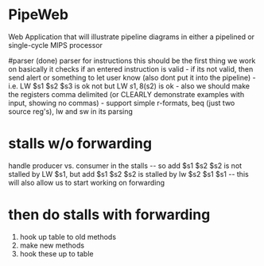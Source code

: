 # PipeWeb
Web Application that will illustrate pipeline diagrams in either a pipelined or single-cycle MIPS processor

#parser (done)
parser for instructions
	this should be the first thing we work on
	basically it checks if an entered instruction is valid
		- if its not valid, then send alert or something to let user know (also dont put it into the pipeline)
		- i.e. LW $s1 $s2 $s3 is ok not but LW $s1, 8($s2) is ok
		- also we should make the registers comma delimited (or CLEARLY demonstrate examples with input, showing no commas)
		- support simple r-formats, beq (just two source reg's), lw and sw in its parsing

# stalls w/o forwarding
handle producer vs. consumer in the stalls
	-- so add $s1 $s2 $s2 is not stalled by LW $s1, but add $s1 $s2 $s2 is stalled by lw $s2 $s1 $s1
	-- this will also allow us to start working on forwarding 


# then do stalls with forwarding
1. hook up table to old methods
2. make new methods
3. hook these up to table

